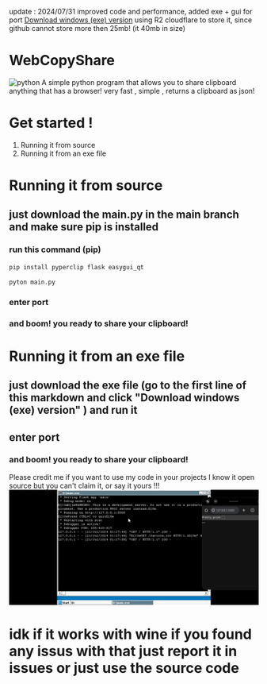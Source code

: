 update : 2024/07/31
improved code and performance, added exe + gui for port
[Download windows (exe) version](https://apps.catlomao.com/main.exe)
using R2 cloudflare to store it, since github cannot store more then 25mb! (it 40mb in size)
#
# WebCopyShare

![python](https://raw.githubusercontent.com/catlomao/WebCopyShare/main/Untitled7_20240721034841.ico)
A simple python program that allows you to share clipboard anything that has a browser! very fast , simple , returns a clipboard as json!

# Get started !

 1. Running it from source
 2. Running it from an exe file
 #
 # Running it from source
 ## just download the main.py in the main branch and make sure pip is installed
 ### run this command (pip)
 ```
pip install pyperclip flask easygui_qt
```
 ```
pyton main.py
```
### enter port
### and boom! you ready to share your clipboard!

# Running it from an exe file
## just download the exe file (go to the first line of this markdown and click "Download windows (exe) version" ) and run it
## enter port

### and boom! you ready to share your clipboard!

Please credit me if you want to use my code in your projects
I know it open source but you can't claim it, or say it yours !!!
![wine?](https://raw.githubusercontent.com/catlomao/WebCopyShare/main/Screenshot_20240721_042821_com.winlator.jpg)
# idk if it works with wine if you found any issus with that just report it in issues or just use the source code
